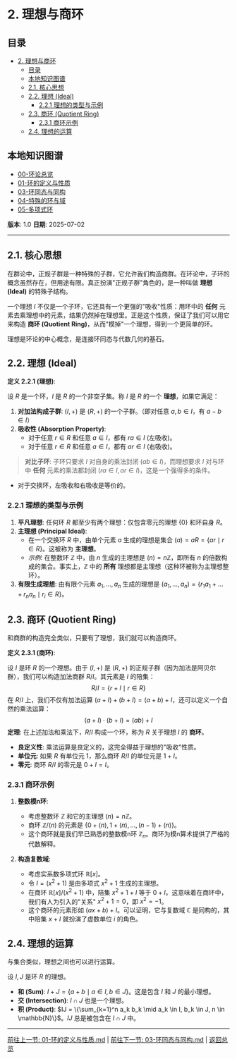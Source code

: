 # 2. 理想与商环

<!-- 本地目录区块 -->
## 目录

- [2. 理想与商环](#2-理想与商环)
  - [目录](#目录)
  - [本地知识图谱](#本地知识图谱)
  - [2.1. 核心思想](#21-核心思想)
  - [2.2. 理想 (Ideal)](#22-理想-ideal)
    - [2.2.1 理想的类型与示例](#221-理想的类型与示例)
  - [2.3. 商环 (Quotient Ring)](#23-商环-quotient-ring)
    - [2.3.1 商环示例](#231-商环示例)
  - [2.4. 理想的运算](#24-理想的运算)

<!-- 本地知识图谱区块 -->
## 本地知识图谱

- [00-环论总览](./00-环论总览.md)
- [01-环的定义与性质](./01-环的定义与性质.md)
- [03-环同态与同构](./03-环同态与同构.md)
- [04-特殊的环与域](./04-特殊的环与域.md)
- [05-多项式环](./05-多项式环.md)

**版本**: 1.0
**日期**: 2025-07-02

---

## 2.1. 核心思想

在群论中，正规子群是一种特殊的子群，它允许我们构造商群。在环论中，子环的概念虽然存在，但用途有限。真正扮演"正规子群"角色的，是一种叫做 **理想 (Ideal)** 的特殊子结构。

一个理想 $I$ 不仅是一个子环，它还具有一个更强的"吸收"性质：用环中的 **任何** 元素去乘理想中的元素，结果仍然掉在理想里。正是这个性质，保证了我们可以用它来构造 **商环 (Quotient Ring)**，从而"模掉"一个理想，得到一个更简单的环。

理想是环论的中心概念，是连接环同态与代数几何的基石。

## 2.2. 理想 (Ideal)

**定义 2.2.1 (理想)**:

设 $R$ 是一个环，$I$ 是 $R$ 的一个非空子集。称 $I$ 是 $R$ 的一个 **理想**，如果它满足：

1. **对加法构成子群**: $(I, +)$ 是 $(R, +)$ 的一个子群。（即对任意 $a,b \in I$，有 $a-b \in I$）
2. **吸收性 (Absorption Property)**:
    - 对于任意 $r \in R$ 和任意 $a \in I$，都有 $ra \in I$ (左吸收)。
    - 对于任意 $r \in R$ 和任意 $a \in I$，都有 $ar \in I$ (右吸收)。

> **对比子环**: 子环只要求 $I$ 对自身的乘法封闭 ($ab \in I$)，而理想要求 $I$ 对与环中 **任何** 元素的乘法都封闭 ($ra \in I, ar \in I$)，这是一个强得多的条件。

- 对于交换环，左吸收和右吸收是等价的。

### 2.2.1 理想的类型与示例

1. **平凡理想**: 任何环 $R$ 都至少有两个理想：仅包含零元的理想 $\{0\}$ 和环自身 $R$。
2. **主理想 (Principal Ideal)**:
    - 在一个交换环 $R$ 中，由单个元素 $a$ 生成的理想是集合 $(a) = aR = \{ar \mid r \in R\}$。这被称为 **主理想**。
    - *示例*: 在整数环 $\mathbb{Z}$ 中，由 $n$ 生成的主理想是 $(n) = n\mathbb{Z}$，即所有 $n$ 的倍数构成的集合。事实上，$\mathbb{Z}$ 中的 **所有** 理想都是主理想（这种环被称为主理想整环）。
3. **有限生成理想**: 由有限个元素 $a_1, \dots, a_n$ 生成的理想是 $(a_1, \dots, a_n) = \{r_1a_1 + \dots + r_na_n \mid r_i \in R\}$。

## 2.3. 商环 (Quotient Ring)

和商群的构造完全类似，只要有了理想，我们就可以构造商环。

**定义 2.3.1 (商环)**:

设 $I$ 是环 $R$ 的一个理想。由于 $(I,+)$ 是 $(R,+)$ 的正规子群（因为加法是阿贝尔群），我们可以构造加法商群 $R/I$。其元素是 $I$ 的陪集：
$$
R/I = \{r+I \mid r \in R\}
$$
在 $R/I$ 上，我们不仅有加法运算 $(a+I) + (b+I) = (a+b)+I$，还可以定义一个自然的乘法运算：
$$
(a+I) \cdot (b+I) = (ab)+I
$$
**定理**: 在上述加法和乘法下，$R/I$ 构成一个环，称为 $R$ 关于理想 $I$ 的 **商环**。

- **良定义性**: 乘法运算是良定义的，这完全得益于理想的"吸收"性质。
- **单位元**: 如果 $R$ 有单位元 1，那么商环 $R/I$ 的单位元是 $1+I$。
- **零元**: 商环 $R/I$ 的零元是 $0+I=I$。

### 2.3.1 商环示例

1. **整数模n环**:
    - 考虑整数环 $\mathbb{Z}$ 和它的主理想 $(n)=n\mathbb{Z}$。
    - 商环 $\mathbb{Z}/(n)$ 的元素是 $\{0+(n), 1+(n), \dots, (n-1)+(n)\}$。
    - 这个商环就是我们早已熟悉的整数模n环 $\mathbb{Z}_n$。商环为模n算术提供了严格的代数解释。

2. **构造复数域**:
    - 考虑实系数多项式环 $\mathbb{R}[x]$。
    - 令 $I = (x^2+1)$ 是由多项式 $x^2+1$ 生成的主理想。
    - 在商环 $\mathbb{R}[x]/(x^2+1)$ 中，陪集 $x^2+1+I$ 等于 $0+I$。这意味着在商环中，我们有人为引入的"关系" $x^2+1=0$，即 $x^2=-1$。
    - 这个商环的元素形如 $(ax+b)+I$。可以证明，它与复数域 $\mathbb{C}$ 是同构的，其中陪集 $x+I$ 就扮演了虚数单位 $i$ 的角色。

## 2.4. 理想的运算

与集合类似，理想之间也可以进行运算。

设 $I, J$ 是环 $R$ 的理想。

- **和 (Sum)**: $I+J = \{a+b \mid a \in I, b \in J\}$。这是包含 $I$ 和 $J$ 的最小理想。
- **交 (Intersection)**: $I \cap J$ 也是一个理想。
- **积 (Product)**: $IJ = \{\sum_{k=1}^n a_k b_k \mid a_k \in I, b_k \in J, n \in \mathbb{N}\}$。$IJ$ 总是被包含在 $I \cap J$ 中。

---
[前往上一节: 01-环的定义与性质.md](./01-环的定义与性质.md) | [前往下一节: 03-环同态与同构.md](./03-环同态与同构.md) | [返回总览](./00-环论总览.md)
